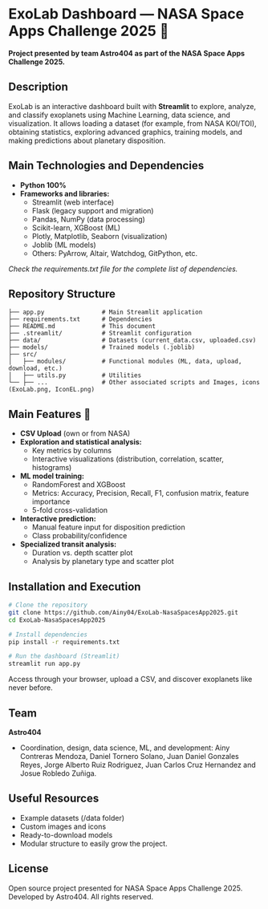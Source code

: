 # ExoLab Dashboard — NASA Space Apps Challenge 2025 🌌
**Project presented by team Astro404 as part of the NASA Space Apps Challenge 2025.**

## Description
ExoLab is an interactive dashboard built with **Streamlit** to explore, analyze, and classify exoplanets using Machine Learning, data science, and visualization. It allows loading a dataset (for example, from NASA KOI/TOI), obtaining statistics, exploring advanced graphics, training models, and making predictions about planetary disposition.

## Main Technologies and Dependencies
- **Python 100%**
- **Frameworks and libraries:**
  - Streamlit (web interface)
  - Flask (legacy support and migration)
  - Pandas, NumPy (data processing)
  - Scikit-learn, XGBoost (ML)
  - Plotly, Matplotlib, Seaborn (visualization)
  - Joblib (ML models)
  - Others: PyArrow, Altair, Watchdog, GitPython, etc.

_Check the requirements.txt file for the complete list of dependencies._

## Repository Structure
```
├── app.py                # Main Streamlit application
├── requirements.txt      # Dependencies
├── README.md             # This document
├── .streamlit/           # Streamlit configuration
├── data/                 # Datasets (current_data.csv, uploaded.csv)
├── models/               # Trained models (.joblib)
├── src/                  
│   ├── modules/          # Functional modules (ML, data, upload, download, etc.)
│   ├── utils.py          # Utilities
└── ├── ...               # Other associated scripts and Images, icons (ExoLab.png, IconEL.png)
```

## Main Features 🚀
- **CSV Upload** (own or from NASA)
- **Exploration and statistical analysis:**
  - Key metrics by columns
  - Interactive visualizations (distribution, correlation, scatter, histograms)
- **ML model training:**
  - RandomForest and XGBoost
  - Metrics: Accuracy, Precision, Recall, F1, confusion matrix, feature importance
  - 5-fold cross-validation
- **Interactive prediction:**
  - Manual feature input for disposition prediction
  - Class probability/confidence
- **Specialized transit analysis:**
  - Duration vs. depth scatter plot
  - Analysis by planetary type and scatter plot

## Installation and Execution
```bash
# Clone the repository
git clone https://github.com/Ainy04/ExoLab-NasaSpacesApp2025.git
cd ExoLab-NasaSpacesApp2025

# Install dependencies
pip install -r requirements.txt

# Run the dashboard (Streamlit)
streamlit run app.py
```

Access through your browser, upload a CSV, and discover exoplanets like never before.

## Team
**Astro404**
- Coordination, design, data science, ML, and development: Ainy Contreras Mendoza, Daniel Tornero Solano, Juan Daniel Gonzales Reyes, Jorge Alberto Ruiz Rodriguez, Juan Carlos Cruz Hernandez and Josue Robledo Zuñiga.

## Useful Resources
- Example datasets (/data folder)
- Custom images and icons
- Ready-to-download models
- Modular structure to easily grow the project.

## License
Open source project presented for NASA Space Apps Challenge 2025.  
Developed by Astro404. All rights reserved.


